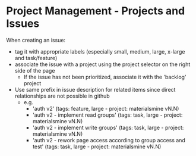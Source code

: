 # Project Management - Projects and Issues


When creating an issue:
 - tag it with appropriate labels (especially small, medium, large, x-large and task/feature)
 - associate the issue with a project using the project selector on the right side of the page
   - If the issue has not been prioritized, associate it with the 'backlog' project
 - Use same prefix in issue description for related items since direct relationships are not possible in github
   - e.g.
     - 'auth v2'  (tags: feature, large - project: materialsmine vN.N)
     - 'auth v2 - implement read groups' (tags: task, large - project: materialsmine vN.N)
     - 'auth v2 - implement write groups' (tags: task, large - project: materialsmine vN.N)
     - 'auth v2 - rework page access according to group access and test' (tags: task, large - project: materialsmine vN.N)
   
